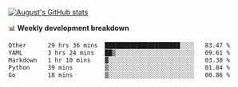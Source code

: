 
[![August's GitHub stats](https://github-readme-stats.vercel.app/api?username=zou-weidong&show_icons=true&theme=radical)](https://github.com/zou-weidong)


📊 **Weekly development breakdown**
<!--START_SECTION:waka-->

```txt
Other      29 hrs 36 mins  █████████████████████░░░░   83.47 %
YAML       3 hrs 24 mins   ██▒░░░░░░░░░░░░░░░░░░░░░░   09.61 %
Markdown   1 hr 10 mins    ▓░░░░░░░░░░░░░░░░░░░░░░░░   03.30 %
Python     39 mins         ▒░░░░░░░░░░░░░░░░░░░░░░░░   01.84 %
Go         18 mins         ▒░░░░░░░░░░░░░░░░░░░░░░░░   00.86 %
```

<!--END_SECTION:waka-->
